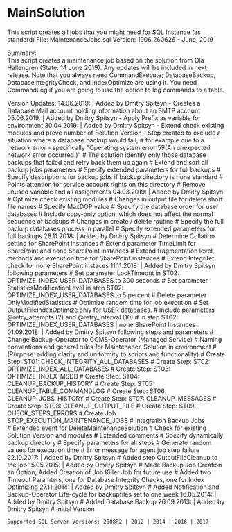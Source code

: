 # MainSolution
This script creates all jobs that you might need for SQL Instance (as standard)
  File:     MaintenanceJobs.sql
  Version:	1906.260626 - June, 2019

  Summary:  	
		This script creates a maintenance job based on the solution from Ola Hallengren (State: 14 June 2019).
		Any updates will be included in next release.
    Note that you always need CommandExecute; DatabaseBackup, DatabaseIntegrityCheck, and IndexOptimize are using it. 
    You need CommandLog if you are going to use the option to log commands to a table.

  Version Updates:
	14.06.2019: | Added by Dmitry Spitsyn
	- Creates a Database Mail account holding information about an SMTP account
	05.06.2019: | Added by Dmitry Spitsyn
		- Apply Prefix as variable for environment
	30.04.2019: | Added by Dmitry Spitsyn
		- Extend check existing modules and prove number of Solution Version
		- Step created to exclude a situation where a database backup would fail, 
      # for example due to a network error - specifically "Operating system error 59(An unexpected network error occurred.)"
			# The solution identify only those database backups that failed and retry back them up again
			# Extend and sort all backup jobs parameters
			# Specify extended parameters for full backups
			# Specify descriptions for backup jobs if backup directory is none standard
			# Points attention for service account rights on this directory
			# Remove unused variable and all assignments
	04.03.2019: | Added by Dmitry Spitsyn
			# Optimize check existing modules
		  	# Changes in output file for delete short file names
			# Specify MaxDOP value
			# Specify the database order for user databases
			# Include copy-only option, which does not affect the normal sequence of backups
			# Changes in create / delete routine
			# Specify the full backup databases process in parallel
			# Specify extended parameters for full backups
	28.11.2018: | Added by Dmitry Spitsyn
			# Determine Collation setting for SharePoint instances
			# Extend parameter TimeLimit for SharePoint and none SharePoint instances
			# Extend fragmentation level, methods and execution time for SharePoint instances
			# Extend Integritet check for none SharePoint instaces
	11.11.2018: | Added by Dmitry Spitsyn following parameters
			# Set parameter LockTimeout in ST02: OPTIMIZE_INDEX_USER_DATABASES to 300 seconds
			# Set parameter StatisticsModificationLevel in step ST02: OPTIMIZE_INDEX_USER_DATABASES to 5 percent
			# Delete parameter OnlyModifiedStatistics
			# Optimize random time for job execution
			# Set OutputFileIndexOptimize only for USER databases.
			# Include parameters @retry_attempts (2) and @retry_interval (10) 
      # in step ST02: OPTIMIZE_INDEX_USER_DATABASES | none SharePoint Instances
	01.09.2018: | Added by Dmitry Spitsyn following steps and parameters
			# Change Backup-Operator to CCMS-Operator (Managed Service)
			# Naming conventions and general rules for Maintenance Solution in environment 
      # (Purpose: adding clarity and uniformity to scripts and functionality)
			# Create Step: ST01: CHECK_INTEGRITY_ALL_DATABASES
			# Create Step: ST02: OPTIMIZE_INDEX_ALL_DATABASES
			# Create Step: ST03: OPTIMIZE_INDEX_MSDB
			# Create Step: ST04: CLEANUP_BACKUP_HISTORY
			# Create Step: ST05: CLEANUP_TABLE_COMMANDLOG
			# Create Step: ST06: CLEANUP_JOBS_HISTORY
			# Create Step: ST07: CLEANUP_MESSAGES
			# Create Step: ST08: CLEANUP_OUTPUT_FILE
			# Create Step: ST09: CHECK_STEPS_ERRORS
			# Create Job: STOP_EXECUTION_MAINTENANCE_JOBS
			# Integration Backup Jobs	
			# Extended event for DeleteMaintenanceSolution
			# Check for existing Solution Version and modules
			# Extended comments
			# Specify dynamically backup directory
			# Specify parameters for all steps
			# Generate random values for execution time
			# Error message for agent job step failure
	22.10.2017: | Added by Dmitry Spitsyn
			# Added step OutputFileCleanup to the job
	15.05.2015: | Added by Dmitry Spitsyn
			# Made Backup Job Creation an Option, Added Creation of Job Killer Job for future use
			# Added two Timeout Paramters, one for Database Integrity Checks, one for Index Optimizing
	27.11.2014: | Added by Dmitry Spitsyn
			# Added Notification and Backup-Operator Life-cycle for backupfiles set to one week
	16.05.2014: | Added by Dmitry Spitsyn
			# Added Database Backup
	26.09.2013: | Added by Dmitry Spitsyn
			# Initial Version

	Supported SQL Server Versions: 2008R2 | 2012 | 2014 | 2016 | 2017
